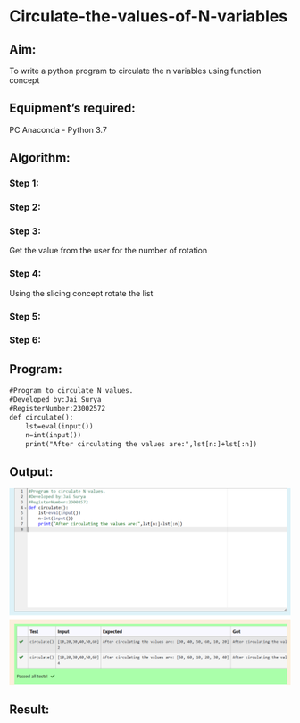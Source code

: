 # Circulate-the-values-of-N-variables
## Aim:
To write a python program to circulate the n variables using function concept
## Equipment’s required:
PC
Anaconda - Python 3.7
## Algorithm: 
### Step 1: 
### Step 2: 
### Step 3: 
Get the value from the user for the number of rotation
### Step 4: 
Using the slicing concept rotate the list

### Step 5: 
### Step 6: 
## Program:
```
#Program to circulate N values.
#Developed by:Jai Surya
#RegisterNumber:23002572
def circulate():
    lst=eval(input())
    n=int(input())
    print("After circulating the values are:",lst[n:]+lst[:n])
```

## Output:
![OUTPUT](/OUTPUT.png)

## Result:
